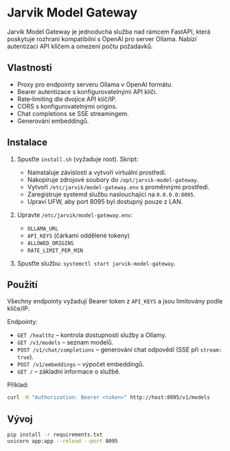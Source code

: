 # Jarvik Model Gateway

Jarvik Model Gateway je jednoduchá služba nad rámcem FastAPI, která poskytuje rozhraní kompatibilní s OpenAI pro server Ollama. Nabízí autentizaci API klíčem a omezení počtu požadavků.

## Vlastnosti
- Proxy pro endpointy serveru Ollama v OpenAI formátu.
- Bearer autentizace s konfigurovatelnými API klíči.
- Rate‑limiting dle dvojice API klíč/IP.
- CORS s konfigurovatelnými origins.
- Chat completions se SSE streamingem.
- Generování embeddingů.

## Instalace
1. Spusťte `install.sh` (vyžaduje root). Skript:
   - Nainstaluje závislosti a vytvoří virtuální prostředí.
   - Nakopíruje zdrojové soubory do `/opt/jarvik-model-gateway`.
   - Vytvoří `/etc/jarvik/model-gateway.env` s proměnnými prostředí.
   - Zaregistruje systemd službu naslouchající na `0.0.0.0:8095`.
   - Upraví UFW, aby port 8095 byl dostupný pouze z LAN.

2. Upravte `/etc/jarvik/model-gateway.env`:
   - `OLLAMA_URL`
   - `API_KEYS` (čárkami oddělené tokeny)
   - `ALLOWED_ORIGINS`
   - `RATE_LIMIT_PER_MIN`

3. Spusťte službu: `systemctl start jarvik-model-gateway`.

## Použití
Všechny endpointy vyžadují Bearer token z `API_KEYS` a jsou limitovány podle klíče/IP.

Endpointy:
- `GET /healthz` – kontrola dostupnosti služby a Ollamy.
- `GET /v1/models` – seznam modelů.
- `POST /v1/chat/completions` – generování chat odpovědí (SSE při `stream: true`).
- `POST /v1/embeddings` – výpočet embeddingů.
- `GET /` – základní informace o službě.

Příklad:
```bash
curl -H "Authorization: Bearer <token>" http://host:8095/v1/models
```

## Vývoj
```bash
pip install -r requirements.txt
uvicorn app:app --reload --port 8095
```
